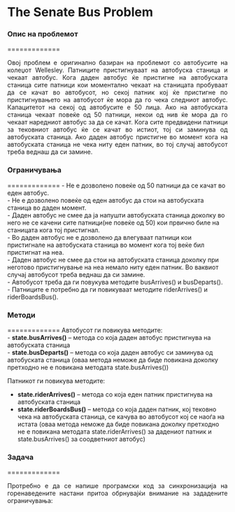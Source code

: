 The Senate Bus Problem
=============

<h3>Опис на проблемот</h3>
=============
<p align="justify">
Овој проблем е оригинално базиран на проблемот со автобусите на колеџот Wellesley.
Патниците пристигнуваат на автобуска станица и чекаат автобус. Кога даден автобус ќе пристигне на автобуската станица сите патници кои моментално чекаат на станицата пробуваат да се качат во автобусот, но секој патник кој ќе пристигне по пристигнувањето на автобусот ќе мора да го чека следниот автобус.
Капацитетот на секој од автобусите е 50 лица. Ако на автобуската станица чекаат повеќе од 50 патници, некои од нив ќе мора да го чекаат наредниот автобус за да се качат. Кога сите предвидени патници за тековниот автобус ќе се качат во истиот, тој си заминува од автобуската станица. Ако даден автобус пристигне во момент кога на автобуската станица не чека ниту еден патник, во тој случај автобусот треба веднаш да си замине.
</p>

<h3>Ограничувањa</h3>
=============
- Не е дозволено повеќе од 50 патници да се качат во еден автобус.<br/>
- Не е дозволено повеќе од еден автобус да стои на автобуската станица во даден момент.<br/>
- Даден автобус не смее да ја напушти автобуската станица доколку во него не се качени сите патници(не повеќе од 50) кои првично биле на станицата кога тој пристигнал.<br/>
- Во даден автобус не е дозволено да влегуваат патници кои пристигнале на автобуската станица во момент кога тој веќе бил пристигнат на неа.<br/>
- Даден автобус не смее да стои на автобуската станица доколку при неготово пристигнување на неа немало ниту еден патник. Во ваквиот случај автобусот треба веднаш да си замине.<br/>
- Автобусот треба да ги повукува методите busArrives() и busDeparts().<br/>
- Патниците е потребно да ги повикуваат методите riderArrives() и riderBoardsBus().<br/>

<h3>Методи</h3>
=============
Автобусот ги повикува методите:<br/>
- <strong>state.busArrives()</strong> – метода со која даден автобус пристигнува на автобуската станица<br/>
- <strong>state.busDeparts()</strong> – метода со која даден автобус си заминува од автобуската станица (оваа метода неможе да биде повикана доколку претходно не е повикана методата state.busArrives())<br/>

Патникот ги повикува методите:<br/>
- <strong>state.riderArrives()</strong> – метода со која еден патник пристигнува на автобуската станица<br/>
- <strong>state.riderBoardsBus()</strong> – метода со која даден патник, кој тековно чека на автобуската станица, се качува во автобусот кој се наоѓа на истата (оваа метода неможе да биде повикана доколку претходно не е повикана методата state.riderArrives() за дадениот патник и state.busArrives() за соодветниот автобус)<br/>

<h3>Задача</h3>
=============
<p align="justify">
Протребно е да се напише програмски код за синхронизација на горенаведените настани притоа обрнувајќи внимание на зададените ограничувања:
</p>
